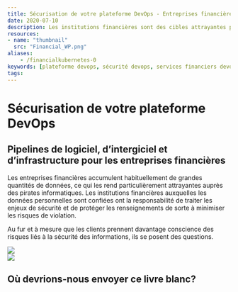 ```yaml
---
title: Sécurisation de votre plateforme DevOps - Entreprises financières
date: 2020-07-10
description: Les institutions financières sont des cibles attrayantes pour les pirates. Les normes d'industrie telles SOC 2 sont essentielles pour sécuriser vos plateformes DevOps.
resources:
- name: "thumbnail"
  src: "Financial_WP.png"
aliases:
    - /financialkubernetes-0
keywords: [plateforme devops, sécurité devops, services financiers devops]
tags:
---
```



<div class="landing-page">
    <!-- hero -->
    <div class="hero jumbotron reading-landing jumbotron-fluid">
        <div class="container-fluid">
            <div class="row">
                <div class="col-xl-6 offset-xl-2 col-lg-10 offset-lg-1 col-md-12">
                    <h1 class="display-4">Sécurisation de votre plateforme DevOps</h1>
                </div>
            </div>
        </div>
    </div>
    <div class="main-content">
        <div class="row">
            <div class="col-xl-4 offset-xl-2 without-bottom-line">
                <div class="workshop-prerequisites">
                    <h2>Pipelines de logiciel, d’intergiciel et d’infrastructure pour <b>les entreprises financières</b></h2>          <p>Les entreprises financières accumulent habituellement de grandes quantités de données, ce qui les rend particulièrement attrayantes auprès des pirates informatiques. Les institutions financières auxquelles les données personnelles sont confiées ont la responsabilité de traiter les enjeux de sécurité et de protéger les renseignements de sorte à minimiser les risques de violation.</p>
                    <p>Au fur et à mesure que les clients prennent davantage conscience des risques liés à la sécurité des informations, ils se posent des questions.</p>
                </div>
            </div>
                <div class="col-xl-4 offset-xl-0 white-paper-image">
                <img src="/images/white-papers/devops-platform-financial.png">
            </div>
        </div>
            </div>
        </div>
    </div>
    <!-- contact us -->
    <div class="contact-us-card">
        <div class="row">
            <div class="col-xl-8 offset-xl-2 col-lg-10 offset-lg-1 col-md-12 col-sm-12 col-xs-12">
                <img src="/images/single-line-arrows.png">
            </div>
            <div
                class="col-xl-3 offset-xl-3 col-lg-3 offset-lg-1 col-md-10 offset-md-1 col-sm-10 offset-sm-1 col-xs-12">
                <h2>Où devrions-nous envoyer ce livre blanc?</h2>
            </div>
            <div class="col-xl-5 offset-xl-0 col-lg-6 offset-lg-1 col-md-8 offset-md-2 col-sm-10 offset-sm-1 col-xs-12 general-contact-form"><br>
<script charset="utf-8" type="text/javascript" src="//js.hsforms.net/forms/embed/v2.js"></script>
<script>
  hbspt.forms.create({
    region: "na1",
    portalId: "6195483",
    formId: "5fb7aa74-409b-4325-8e7a-b759232db20f"
  });
</script>
            </div>
        </div>
    </div>
</div>